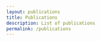 ```yaml
---
layout: publications
title: Publications
description: List of publications
permalink: /publications
---
```

